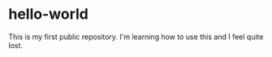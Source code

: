 # hello-world
This is my first public repository.
I'm learning how to use this and I feel quite lost.
